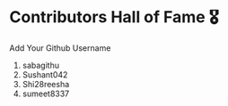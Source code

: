 # Contributors Hall of Fame 🎖
Add Your Github Username

1. sabagithu
2. Sushant042
3. Shi28reesha
4. sumeet8337









